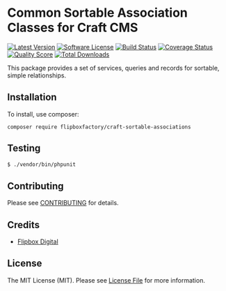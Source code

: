 # Common Sortable Association Classes for Craft CMS
[![Latest Version](https://img.shields.io/github/release/flipboxfactory/craft-sortable-associations.svg?style=flat-square)](https://github.com/flipboxfactory/craft-sortable-associations/releases)
[![Software License](https://img.shields.io/badge/license-MIT-brightgreen.svg?style=flat-square)](LICENSE.md)
[![Build Status](https://img.shields.io/travis/flipboxfactory/craft-sortable-associations/master.svg?style=flat-square)](https://travis-ci.org/flipboxfactory/craft-sortable-associations)
[![Coverage Status](https://img.shields.io/scrutinizer/coverage/g/flipboxfactory/craft-sortable-associations.svg?style=flat-square)](https://scrutinizer-ci.com/g/flipboxfactory/craft-sortable-associations/code-structure)
[![Quality Score](https://img.shields.io/scrutinizer/g/flipboxfactory/craft-sortable-associations.svg?style=flat-square)](https://scrutinizer-ci.com/g/flipboxfactory/craft-sortable-associations)
[![Total Downloads](https://img.shields.io/packagist/dt/flipboxfactory/craft-sortable-associations.svg?style=flat-square)](https://packagist.org/packages/flipboxfactory/craft-sortable-associations)

This package provides a set of services, queries and records for sortable, simple relationships.

## Installation

To install, use composer:

```
composer require flipboxfactory/craft-sortable-associations
```

## Testing

``` bash
$ ./vendor/bin/phpunit
```

## Contributing

Please see [CONTRIBUTING](https://github.com/flipboxfactory/craft-sortable-associations/blob/master/CONTRIBUTING.md) for details.


## Credits

- [Flipbox Digital](https://github.com/flipbox)

## License

The MIT License (MIT). Please see [License File](https://github.com/flipboxfactory/craft-sortable-associations/blob/master/LICENSE) for more information.
